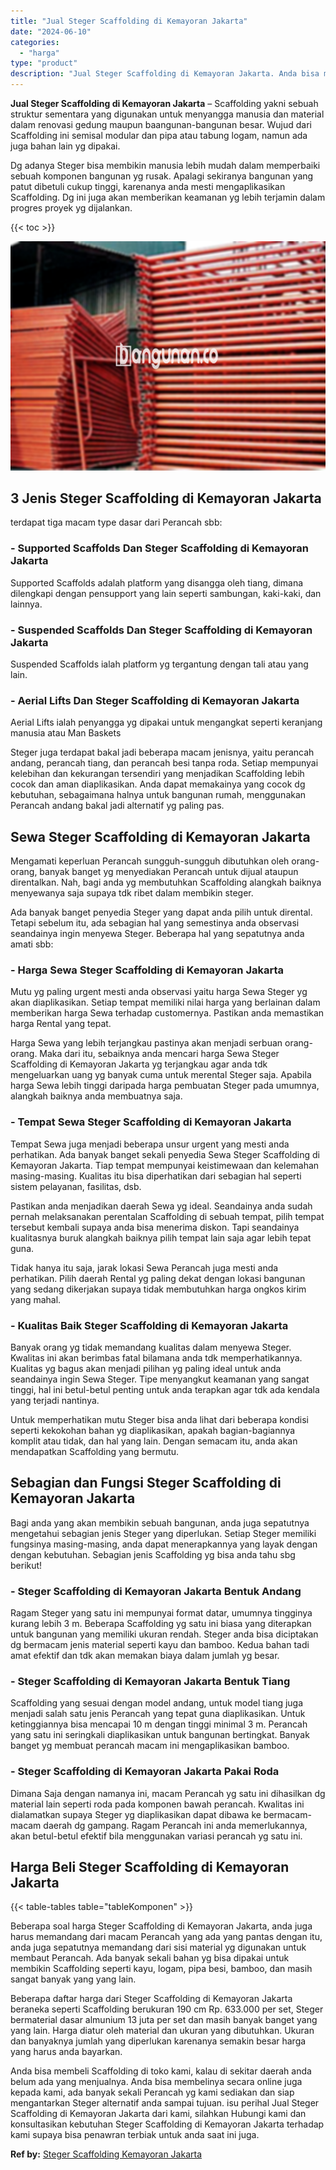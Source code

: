 ```yaml
---
title: "Jual Steger Scaffolding di Kemayoran Jakarta"
date: "2024-06-10"
categories: 
  - "harga"
type: "product"
description: "Jual Steger Scaffolding di Kemayoran Jakarta. Anda bisa membeli Scaffolding di toko kami, kalau di sekitar daerah anda belum ada yang menjualnya. Anda bisa m..."
---
```


**Jual Steger Scaffolding di Kemayoran Jakarta** – Scaffolding yakni sebuah struktur sementara yang digunakan untuk menyangga manusia dan material dalam renovasi gedung maupun baangunan-bangunan besar. Wujud dari Scaffolding ini semisal modular dan pipa atau tabung logam, namun ada juga bahan lain yg dipakai.

Dg adanya Steger bisa membikin manusia lebih mudah dalam memperbaiki sebuah komponen bangunan yg rusak. Apalagi sekiranya bangunan yang patut dibetuli cukup tinggi, karenanya anda mesti mengaplikasikan Scaffolding. Dg ini juga akan memberikan keamanan yg lebih terjamin dalam progres proyek yg dijalankan.

{{< toc >}}

![Jual Steger Scaffolding di Kemayoran Jakarta](/images/sewa-scaffolding-steger-16.png)

## 3 Jenis Steger Scaffolding di Kemayoran Jakarta

terdapat tiga macam type dasar dari Perancah sbb:

### \- Supported Scaffolds Dan Steger Scaffolding di Kemayoran Jakarta

Supported Scaffolds adalah platform yang disangga oleh tiang, dimana dilengkapi dengan pensupport yang lain seperti sambungan, kaki-kaki, dan lainnya.

### \- Suspended Scaffolds Dan Steger Scaffolding di Kemayoran Jakarta

Suspended Scaffolds ialah platform yg tergantung dengan tali atau yang lain.

### \- Aerial Lifts Dan Steger Scaffolding di Kemayoran Jakarta

Aerial Lifts ialah penyangga yg dipakai untuk mengangkat seperti keranjang manusia atau Man Baskets

Steger juga terdapat bakal jadi beberapa macam jenisnya, yaitu perancah andang, perancah tiang, dan perancah besi tanpa roda. Setiap mempunyai kelebihan dan kekurangan tersendiri yang menjadikan Scaffolding lebih cocok dan aman diaplikasikan. Anda dapat memakainya yang cocok dg kebutuhan, sebagaimana halnya untuk bangunan rumah, menggunakan Perancah andang bakal jadi alternatif yg paling pas.

## Sewa Steger Scaffolding di Kemayoran Jakarta

Mengamati keperluan Perancah sungguh-sungguh dibutuhkan oleh orang-orang, banyak banget yg menyediakan Perancah untuk dijual ataupun direntalkan. Nah, bagi anda yg membutuhkan Scaffolding alangkah baiknya menyewanya saja supaya tdk ribet dalam membikin steger.

Ada banyak banget penyedia Steger yang dapat anda pilih untuk dirental. Tetapi sebelum itu, ada sebagian hal yang semestinya anda observasi seandainya ingin menyewa Steger. Beberapa hal yang sepatutnya anda amati sbb:

### \- Harga Sewa Steger Scaffolding di Kemayoran Jakarta

Mutu yg paling urgent mesti anda observasi yaitu harga Sewa Steger yg akan diaplikasikan. Setiap tempat memiliki nilai harga yang berlainan dalam memberikan harga Sewa terhadap customernya. Pastikan anda memastikan harga Rental yang tepat.

Harga Sewa yang lebih terjangkau pastinya akan menjadi serbuan orang-orang. Maka dari itu, sebaiknya anda mencari harga Sewa Steger Scaffolding di Kemayoran Jakarta yg terjangkau agar anda tdk mengeluarkan uang yg banyak cuma untuk merental Steger saja. Apabila harga Sewa lebih tinggi daripada harga pembuatan Steger pada umumnya, alangkah baiknya anda membuatnya saja.

### \- Tempat Sewa Steger Scaffolding di Kemayoran Jakarta

Tempat Sewa juga menjadi beberapa unsur urgent yang mesti anda perhatikan. Ada banyak banget sekali penyedia Sewa Steger Scaffolding di Kemayoran Jakarta. Tiap tempat mempunyai keistimewaan dan kelemahan masing-masing. Kualitas itu bisa diperhatikan dari sebagian hal seperti sistem pelayanan, fasilitas, dsb.

Pastikan anda menjadikan daerah Sewa yg ideal. Seandainya anda sudah pernah melaksanakan perentalan Scaffolding di sebuah tempat, pilih tempat tersebut kembali supaya anda bisa menerima diskon. Tapi seandainya kualitasnya buruk alangkah baiknya pilih tempat lain saja agar lebih tepat guna.

Tidak hanya itu saja, jarak lokasi Sewa Perancah juga mesti anda perhatikan. Pilih daerah Rental yg paling dekat dengan lokasi bangunan yang sedang dikerjakan supaya tidak membutuhkan harga ongkos kirim yang mahal.

### \- Kualitas Baik Steger Scaffolding di Kemayoran Jakarta

Banyak orang yg tidak memandang kualitas dalam menyewa Steger. Kwalitas ini akan berimbas fatal bilamana anda tdk memperhatikannya. Kualitas yg bagus akan menjadi pilihan yg paling ideal untuk anda seandainya ingin Sewa Steger. Tipe menyangkut keamanan yang sangat tinggi, hal ini betul-betul penting untuk anda terapkan agar tdk ada kendala yang terjadi nantinya.

Untuk memperhatikan mutu Steger bisa anda lihat dari beberapa kondisi seperti kekokohan bahan yg diaplikasikan, apakah bagian-bagiannya komplit atau tidak, dan hal yang lain. Dengan semacam itu, anda akan mendapatkan Scaffolding yang bermutu.

## Sebagian dan Fungsi Steger Scaffolding di Kemayoran Jakarta

Bagi anda yang akan membikin sebuah bangunan, anda juga sepatutnya mengetahui sebagian jenis Steger yang diperlukan. Setiap Steger memiliki fungsinya masing-masing, anda dapat menerapkannya yang layak dengan dengan kebutuhan. Sebagian jenis Scaffolding yg bisa anda tahu sbg berikut!

### \- Steger Scaffolding di Kemayoran Jakarta Bentuk Andang

Ragam Steger yang satu ini mempunyai format datar, umumnya tingginya kurang lebih 3 m. Beberapa Scaffolding yg satu ini biasa yang diterapkan untuk bangunan yang memiliki ukuran rendah. Steger anda bisa diciptakan dg bermacam jenis material seperti kayu dan bamboo. Kedua bahan tadi amat efektif dan tdk akan memakan biaya dalam jumlah yg besar.

### \- Steger Scaffolding di Kemayoran Jakarta Bentuk Tiang

Scaffolding yang sesuai dengan model andang, untuk model tiang juga menjadi salah satu jenis Perancah yang tepat guna diaplikasikan. Untuk ketinggiannya bisa mencapai 10 m dengan tinggi minimal 3 m. Perancah yang satu ini seringkali diaplikasikan untuk bangunan bertingkat. Banyak banget yg membuat perancah macam ini mengaplikasikan bamboo.

### \- Steger Scaffolding di Kemayoran Jakarta Pakai Roda

Dimana Saja dengan namanya ini, macam Perancah yg satu ini dihasilkan dg material lain seperti roda pada komponen bawah perancah. Kwalitas ini dialamatkan supaya Steger yg diaplikasikan dapat dibawa ke bermacam-macam daerah dg gampang. Ragam Perancah ini anda memerlukannya, akan betul-betul efektif bila menggunakan variasi perancah yg satu ini.

## Harga Beli Steger Scaffolding di Kemayoran Jakarta

{{< table-tables table="tableKomponen" >}}

Beberapa soal harga Steger Scaffolding di Kemayoran Jakarta, anda juga harus memandang dari macam Perancah yang ada yang pantas dengan itu, anda juga sepatutnya memandang dari sisi material yg digunakan untuk membaut Perancah. Ada banyak sekali bahan yg bisa dipakai untuk membikin Scaffolding seperti kayu, logam, pipa besi, bamboo, dan masih sangat banyak yang yang lain.

Beberapa daftar harga dari Steger Scaffolding di Kemayoran Jakarta beraneka seperti Scaffolding berukuran 190 cm Rp. 633.000 per set, Steger bermaterial dasar almunium 13 juta per set dan masih banyak banget yang yang lain. Harga diatur oleh material dan ukuran yang dibutuhkan. Ukuran dan banyaknya jumlah yang diperlukan karenanya semakin besar harga yang harus anda bayarkan.

Anda bisa membeli Scaffolding di toko kami, kalau di sekitar daerah anda belum ada yang menjualnya. Anda bisa membelinya secara online juga kepada kami, ada banyak sekali Perancah yg kami sediakan dan siap mengantarkan Steger alternatif anda sampai tujuan. isu perihal Jual Steger Scaffolding di Kemayoran Jakarta dari kami, silahkan Hubungi kami dan konsultasikan kebutuhan Steger Scaffolding di Kemayoran Jakarta terhadap kami supaya bisa penawran terbiak untuk anda saat ini juga.

**Ref by:** [Steger Scaffolding Kemayoran Jakarta](https://id.wikipedia.org/wiki/Steger)
